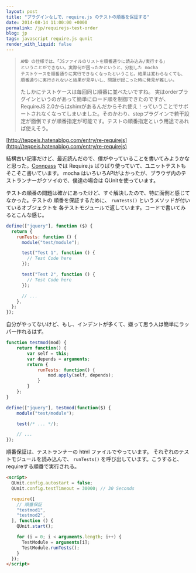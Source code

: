 ```yaml
---
layout: post
title: "プラグインなしで、require.js のテストの順番を保証する"
date: 2014-08-14 11:00:00 +0000
permalink: /jp/requirejs-test-order
blog: jp
tags: javascript require.js qunit
render_with_liquid: false
---
```


> ```text
> AMD の仕様では、「JSファイルのリストを順番通りに読み込み/実行する」
> ということができない。実際何が困ったかというと、分割した mocha
> テストケースを順番通りに実行できなくなったということ。結果は変わらなくても、
> 順番通りに実行されないと結果が見辛いし、問題が起こった時に発見が難しい。
> ```
>
> たしかにテストケースは毎回同じ順番に並べたいですね。
> 実はorderプラグインというのがあって簡単にロード順を制御できたのですが、RequireJS 2.0からはshimがあるんだからそれ使え！っていうことでサポートされなくなってしまいました。そのかわり、stepプラグインで若干設定が面倒ですが順番指定が可能です。テストの順番指定という用途であれば使えそう。

[http://teppeis.hatenablog.com/entry/re-requirejs](http://teppeis.hatenablog.com/entry/re-requirejs)

結構古い記事だけど、最近読んだので、僕がやっていることを書いてみようかなと思った。[Connpass](http://connpass.com/) では Require.js ばりばり使っていて、ユニットテストもそこそこ書いています。
mocha はいろいろAPIがよかったが、ブラウザ内のテストランナーがクソイので、僕達の場合は
QUnitを使っています。

テストの順番の問題は確かにあったけど、すぐ解決したので、特に面倒と感じてなかった。テストの
順番を保証するために、 `runTests()` というメソッドが付いているオブジェクトを
各テストモジュールで返しています。コードで書いてみるとこんな感じ。

```javascript
define(["jquery"], function ($) {
  return {
    runTests: function () {
      module("test/module");

      test("Test 1", function () {
        // Test Code here
      });

      test("Test 2", function () {
        // Test Code here
      });

      // ...
    },
  };
});
```

自分がやってないけど、もし、インデントが多くて、嫌って思う人は簡単にラッパー作れるはず。

```javascript
function testmod(mod) {
    return function() {
        var self = this;
        var depends = arguments;
        return {
            runTests: function() {
                mod.apply(self, depends);
            }
        }
    };
}

define(["jquery"], testmod(function($) {
    module("test/module");

    test(/* ... */);

    // ...
});
```

順番保証は、テストランナーの html ファイルでやっています。
それぞれのテストモジュールを読み込んで、 `runTests()`
を呼び出しています。こうすると、requireする順番で実行される。

```html
<script>
  QUnit.config.autostart = false;
  QUnit.config.testTimeout = 30000; // 30 Seconds

  require([
    // 順番保証
    "testmod1",
    "testmod2",
  ], function () {
    QUnit.start();

    for (i = 0; i < arguments.length; i++) {
      TestModule = arguments[i];
      TestModule.runTests();
    }
  });
</script>
```
